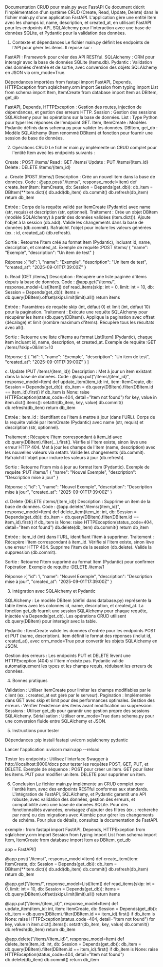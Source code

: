 Documentation CRUD pour main.py avec FastAPI
Ce document décrit l'implémentation d'un système CRUD (Create, Read, Update, Delete) dans le fichier main.py d'une application FastAPI. L'application gère une entité Item avec les champs id, name, description, et created_at, en utilisant FastAPI pour les endpoints API, SQLAlchemy pour l'interaction avec une base de données SQLite, et Pydantic pour la validation des données.
1. Contexte et dépendances
Le fichier main.py définit les endpoints de l'API pour gérer les items. Il repose sur :

FastAPI : Framework pour créer des API RESTful.
SQLAlchemy : ORM pour interagir avec la base de données SQLite (items.db).
Pydantic : Validation des données d'entrée et de sortie, avec conversion des objets SQLAlchemy en JSON via orm_mode=True.

Dépendances importées
from fastapi import FastAPI, Depends, HTTPException
from sqlalchemy.orm import Session
from typing import List
from schema import Item, ItemCreate
from database import Item as DBItem, get_db


FastAPI, Depends, HTTPException : Gestion des routes, injection de dépendances, et gestion des erreurs HTTP.
Session : Gestion des sessions SQLAlchemy pour les opérations sur la base de données.
List : Type Python pour typer les réponses de l'endpoint GET.
Item, ItemCreate : Modèles Pydantic définis dans schema.py pour valider les données.
DBItem, get_db : Modèle SQLAlchemy (Item renommé DBItem) et fonction pour fournir une session de base de données.

2. Opérations CRUD
Le fichier main.py implémente un CRUD complet pour l'entité Item avec les endpoints suivants :

Create : POST /items/
Read : GET /items/
Update : PUT /items/{item_id}
Delete : DELETE /items/{item_id}

a. Create (POST /items/)
Description : Crée un nouvel item dans la base de données.
Code :
@app.post("/items/", response_model=Item)
def create_item(item: ItemCreate, db: Session = Depends(get_db)):
    db_item = DBItem(**item.dict())
    db.add(db_item)
    db.commit()
    db.refresh(db_item)
    return db_item


Entrée : Corps de la requête validé par ItemCreate (Pydantic) avec name (str, requis) et description (str, optionnel).
Traitement :
Crée un objet DBItem (modèle SQLAlchemy) à partir des données validées (item.dict()).
Ajoute l'objet à la session (db.add).
Valide les changements dans la base de données (db.commit).
Rafraîchit l'objet pour inclure les valeurs générées (ex. : id, created_at) (db.refresh).


Sortie : Retourne l'item créé au format Item (Pydantic), incluant id, name, description, et created_at.
Exemple de requête :POST /items/
{
    "name": "Exemple",
    "description": "Un item de test"
}

Réponse :{
    "id": 1,
    "name": "Exemple",
    "description": "Un item de test",
    "created_at": "2025-09-01T17:39:00Z"
}



b. Read (GET /items/)
Description : Récupère une liste paginée d'items depuis la base de données.
Code :
@app.get("/items/", response_model=List[Item])
def read_items(skip: int = 0, limit: int = 10, db: Session = Depends(get_db)):
    items = db.query(DBItem).offset(skip).limit(limit).all()
    return items


Entrée : Paramètres de requête skip (int, défaut 0) et limit (int, défaut 10) pour la pagination.
Traitement :
Exécute une requête SQLAlchemy pour récupérer les items (db.query(DBItem)).
Applique la pagination avec offset (décalage) et limit (nombre maximum d'items).
Récupère tous les résultats avec all().


Sortie : Retourne une liste d'items au format List[Item] (Pydantic), chaque item incluant id, name, description, et created_at.
Exemple de requête :GET /items/?skip=0&limit=10

Réponse :[
    {
        "id": 1,
        "name": "Exemple",
        "description": "Un item de test",
        "created_at": "2025-09-01T17:39:00Z"
    }
]



c. Update (PUT /items/{item_id})
Description : Met à jour un item existant dans la base de données.
Code :
@app.put("/items/{item_id}", response_model=Item)
def update_item(item_id: int, item: ItemCreate, db: Session = Depends(get_db)):
    db_item = db.query(DBItem).filter(DBItem.id == item_id).first()
    if db_item is None:
        raise HTTPException(status_code=404, detail="Item not found")
    for key, value in item.dict().items():
        setattr(db_item, key, value)
    db.commit()
    db.refresh(db_item)
    return db_item


Entrée :
item_id : Identifiant de l'item à mettre à jour (dans l'URL).
Corps de la requête validé par ItemCreate (Pydantic) avec name (str, requis) et description (str, optionnel).


Traitement :
Récupère l'item correspondant à item_id avec db.query(DBItem).filter(...).first().
Vérifie si l'item existe, sinon lève une erreur HTTP 404.
Met à jour les champs de l'item (name, description) avec les nouvelles valeurs via setattr.
Valide les changements (db.commit).
Rafraîchit l'objet pour inclure les valeurs à jour (db.refresh).


Sortie : Retourne l'item mis à jour au format Item (Pydantic).
Exemple de requête :PUT /items/1
{
    "name": "Nouvel Exemple",
    "description": "Description mise à jour"
}

Réponse :{
    "id": 1,
    "name": "Nouvel Exemple",
    "description": "Description mise à jour",
    "created_at": "2025-09-01T17:39:00Z"
}



d. Delete (DELETE /items/{item_id})
Description : Supprime un item de la base de données.
Code :
@app.delete("/items/{item_id}", response_model=Item)
def delete_item(item_id: int, db: Session = Depends(get_db)):
    db_item = db.query(DBItem).filter(DBItem.id == item_id).first()
    if db_item is None:
        raise HTTPException(status_code=404, detail="Item not found")
    db.delete(db_item)
    db.commit()
    return db_item


Entrée : item_id (int) dans l'URL, identifiant l'item à supprimer.
Traitement :
Récupère l'item correspondant à item_id.
Vérifie si l'item existe, sinon lève une erreur HTTP 404.
Supprime l'item de la session (db.delete).
Valide la suppression (db.commit).


Sortie : Retourne l'item supprimé au format Item (Pydantic) pour confirmer l'opération.
Exemple de requête :DELETE /items/1

Réponse :{
    "id": 1,
    "name": "Nouvel Exemple",
    "description": "Description mise à jour",
    "created_at": "2025-09-01T17:39:00Z"
}



3. Intégration avec SQLAlchemy et Pydantic

SQLAlchemy :
Le modèle DBItem (défini dans database.py) représente la table items avec les colonnes id, name, description, et created_at.
La fonction get_db fournit une session SQLAlchemy pour chaque requête, injectée via Depends(get_db).
Les opérations CRUD utilisent db.query(DBItem) pour interagir avec la table.


Pydantic :
ItemCreate valide les données d'entrée pour les endpoints POST et PUT (name, description).
Item définit le format des réponses (inclut id, created_at), avec orm_mode=True pour convertir les objets SQLAlchemy en JSON.


Gestion des erreurs :
Les endpoints PUT et DELETE lèvent une HTTPException (404) si l'item n'existe pas.
Pydantic valide automatiquement les types et les champs requis, réduisant les erreurs de données.



4. Bonnes pratiques

Validation : Utiliser ItemCreate pour limiter les champs modifiables par le client (ex. : created_at est géré par le serveur).
Pagination : Implémentée dans GET avec skip et limit pour des performances optimales.
Gestion des erreurs : Vérifier l'existence des items avant modification ou suppression.
Sessions : Utiliser get_db pour garantir une gestion propre des sessions SQLAlchemy.
Sérialisation : Utiliser orm_mode=True dans schema.py pour une conversion fluide entre SQLAlchemy et JSON.

5. Instructions pour tester

Dépendances :pip install fastapi uvicorn sqlalchemy pydantic


Lancer l'application :uvicorn main:app --reload


Tester les endpoints :
Utilisez l'interface Swagger à http://localhost:8000/docs pour tester les requêtes POST, GET, PUT, et DELETE.
Exemple de séquence :
POST pour créer un item.
GET pour lister les items.
PUT pour modifier un item.
DELETE pour supprimer un item.





6. Conclusion
Le fichier main.py implémente un CRUD complet pour l'entité Item, avec des endpoints RESTful conformes aux standards. L'intégration de FastAPI, SQLAlchemy, et Pydantic garantit une API robuste, avec validation des données, gestion des erreurs, et compatibilité avec une base de données SQLite. Pour des fonctionnalités avancées, envisagez d'ajouter des filtres (ex. : recherche par nom) ou des migrations avec Alembic pour gérer les changements de schéma.
Pour plus de détails, consultez la documentation de FastAPI.



exemple : 
from fastapi import FastAPI, Depends, HTTPException
from sqlalchemy.orm import Session
from typing import List
from schema import Item, ItemCreate
from database import Item as DBItem, get_db

app = FastAPI()

@app.post("/items/", response_model=Item)
def create_item(item: ItemCreate, db: Session = Depends(get_db)):
    db_item = DBItem(**item.dict())
    db.add(db_item)
    db.commit()
    db.refresh(db_item)
    return db_item

@app.get("/items/", response_model=List[Item])
def read_items(skip: int = 0, limit: int = 10, db: Session = Depends(get_db)):
    items = db.query(DBItem).offset(skip).limit(limit).all()
    return items

@app.put("/items/{item_id}", response_model=Item)
def update_item(item_id: int, item: ItemCreate, db: Session = Depends(get_db)):
    db_item = db.query(DBItem).filter(DBItem.id == item_id).first()
    if db_item is None:
        raise HTTPException(status_code=404, detail="Item not found")
    for key, value in item.dict().items():
        setattr(db_item, key, value)
    db.commit()
    db.refresh(db_item)
    return db_item

@app.delete("/items/{item_id}", response_model=Item)
def delete_item(item_id: int, db: Session = Depends(get_db)):
    db_item = db.query(DBItem).filter(DBItem.id == item_id).first()
    if db_item is None:
        raise HTTPException(status_code=404, detail="Item not found")
    db.delete(db_item)
    db.commit()
    return db_item